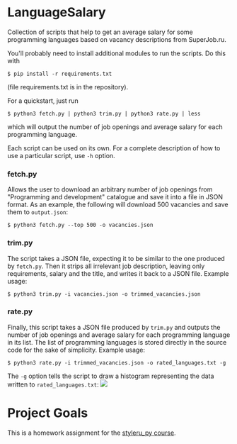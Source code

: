 # LanguageSalary
Collection of scripts that help to get an average salary for some programming languages based on vacancy descriptions from SuperJob.ru.

You'll probably need to install additional modules to run the scripts. Do this with
```#!bash
$ pip install -r requirements.txt
```
(file requirements.txt is in the repository).

For a quickstart, just run
```#!bash
$ python3 fetch.py | python3 trim.py | python3 rate.py | less
```
which will output the number of job openings and average salary for each programming language.

Each script can be used on its own. For a complete description of how to use a particular script, use ```-h``` option.
### fetch.py
Allows the user to download an arbitrary number of job openings from "Programming and development" catalogue and save it into a file in JSON format. As an example, the following will download 500 vacancies and save them to ```output.json```:
```#!bash
$ python3 fetch.py --top 500 -o vacancies.json
```
### trim.py
The script takes a JSON file, expecting it to be similar to the one produced by ```fetch.py```. Then it strips all irrelevant job description, leaving only requirements, salary and the title, and writes it back to a JSON file. Example usage:
```#!bash
$ python3 trim.py -i vacancies.json -o trimmed_vacancies.json
```
### rate.py
Finally, this script takes a JSON file produced by ```trim.py``` and outputs the number of job openings and average salary for each programming language in its list. The list of programming languages is stored directly in the source code for the sake of simplicity. Example usage:
```#!bash
$ python3 rate.py -i trimmed_vacancies.json -o rated_languages.txt -g
```
The ```-g``` option tells the script to draw a histogram representing the data written to ```rated_languages.txt```:
![](https://i.imgur.com/wKUUlfB.png "")
# Project Goals
This is a homework assignment for the [styleru_py course](https://github.com/patrnk/styleru_py-notes).
